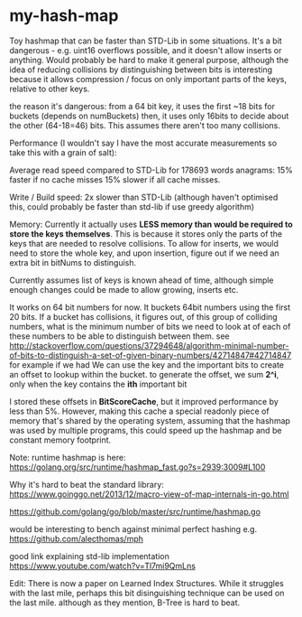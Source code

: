 # my-hash-map

Toy hashmap that can be faster than STD-Lib in some situations.
It's a bit dangerous - e.g. uint16 overflows possible, and it doesn't allow inserts or anything.
Would probably be hard to make it general purpose, although the idea of reducing collisions by distinguishing between bits is interesting because it allows compression / focus on only important parts of the keys, relative to other keys.


the reason it's dangerous:
from a 64 bit key, it uses the first ~18 bits for buckets (depends on numBuckets)
then, it uses only 16bits to decide about the other (64-18=46) bits. This assumes there aren't too many collisions.


Performance (I wouldn't say I have the most accurate measurements so take this with a grain of salt):

Average read speed compared to STD-Lib for 178693 words anagrams:
15% faster if no cache misses
15% slower if all cache misses.

Write / Build speed: 2x slower than STD-Lib (although haven't optimised this, could probably be faster than std-lib if use greedy algorithm)

Memory:
Currently it actually uses **LESS memory than would be required to store the keys themselves**.
This is because it stores only the parts of the keys that are needed to resolve collisions.
To allow for inserts, we would need to store the whole key, and upon insertion, figure out if we need an extra bit in bitNums to distinguish.



Currently assumes list of keys is known ahead of time, although simple enough changes could be made to allow growing, inserts etc.

It works on 64 bit numbers for now.
It buckets 64bit numbers using the first 20 bits.
If a bucket has collisions, it figures out, of this group of colliding numbers, what is the minimum number of bits we need to look at of each of these numbers to be able to distinguish between them.
see http://stackoverflow.com/questions/37294648/algorithm-minimal-number-of-bits-to-distinguish-a-set-of-given-binary-numbers/42714847#42714847 for example
if we had We can use the key and the important bits to create an offset to lookup within the bucket.
to generate the offset, we sum **2^i**, only when the key contains the **ith** important bit

I stored these offsets in **BitScoreCache**, but it improved performance by less than 5%. However, making this cache a special readonly piece of memory that's shared by the operating system, assuming that the hashmap was used by multiple programs, this could speed up the hashmap and be constant memory footprint.


Note: runtime hashmap is here: https://golang.org/src/runtime/hashmap_fast.go?s=2939:3009#L100

Why it's hard to beat the standard library:
https://www.goinggo.net/2013/12/macro-view-of-map-internals-in-go.html

https://github.com/golang/go/blob/master/src/runtime/hashmap.go

would be interesting to bench against minimal perfect hashing e.g. https://github.com/alecthomas/mph

good link explaining std-lib implementation https://www.youtube.com/watch?v=Tl7mi9QmLns

Edit: There is now a paper on Learned Index Structures. While it struggles with the last mile, perhaps this bit disinguishing technique can be used on the last mile. although as they mention, B-Tree is hard to beat.
